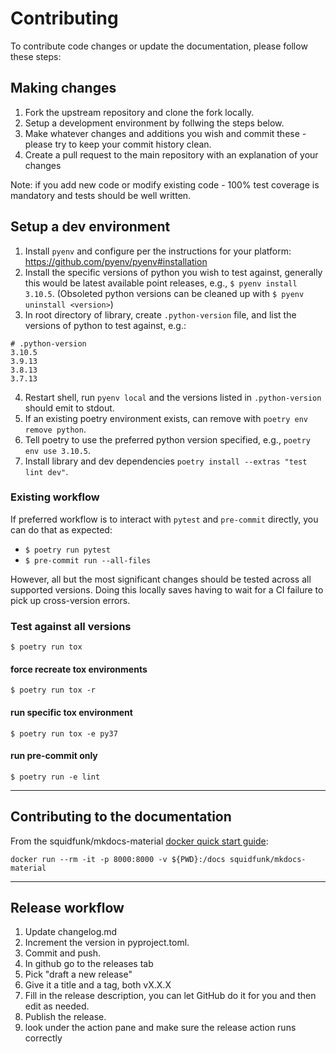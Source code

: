 # Contributing

To contribute code changes or update the documentation, please follow these steps:

## Making changes

1. Fork the upstream repository and clone the fork locally.
2. Setup a development environment by follwing the steps below.
3. Make whatever changes and additions you wish and commit these - please try to keep your commit history clean.
4. Create a pull request to the main repository with an explanation of your changes

Note: if you add new code or modify existing code - 100% test coverage is mandatory and tests should be well written.

## Setup a dev environment

1. Install `pyenv` and configure per the instructions for your platform: https://github.com/pyenv/pyenv#installation
2. Install the specific versions of python you wish to test against, generally this would be latest available point
   releases, e.g., `$ pyenv install 3.10.5`. (Obsoleted python versions can be cleaned up with `$ pyenv uninstall <version>`)
3. In root directory of library, create `.python-version` file, and list the versions of python to test against, e.g.:

```text
# .python-version
3.10.5
3.9.13
3.8.13
3.7.13
```

4. Restart shell, run `pyenv local` and the versions listed in `.python-version` should emit to stdout.
5. If an existing poetry environment exists, can remove with `poetry env remove python`.
6. Tell poetry to use the preferred python version specified, e.g., `poetry env use 3.10.5`.
7. Install library and dev dependencies `poetry install --extras "test lint dev"`.

### Existing workflow

If preferred workflow is to interact with `pytest` and `pre-commit` directly, you can do that as
expected:

- `$ poetry run pytest`
- `$ pre-commit run --all-files`

However, all but the most significant changes should be tested across all supported versions. Doing
this locally saves having to wait for a CI failure to pick up cross-version errors.

### Test against all versions

`$ poetry run tox`

#### force recreate tox environments

`$ poetry run tox -r`

#### run specific tox environment

`$ poetry run tox -e py37`

#### run pre-commit only

`$ poetry run -e lint`

---

## Contributing to the documentation

From the squidfunk/mkdocs-material [docker quick start guide](https://hub.docker.com/r/squidfunk/mkdocs-material):

`docker run --rm -it -p 8000:8000 -v ${PWD}:/docs squidfunk/mkdocs-material`

---

## Release workflow

1. Update changelog.md
2. Increment the version in pyproject.toml.
3. Commit and push.
4. In github go to the releases tab
5. Pick "draft a new release"
6. Give it a title and a tag, both vX.X.X
7. Fill in the release description, you can let GitHub do it for you and then edit as needed.
8. Publish the release.
9. look under the action pane and make sure the release action runs correctly

